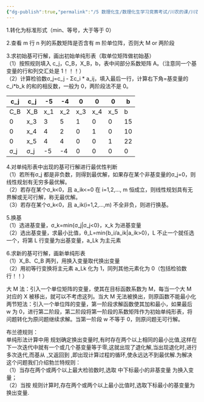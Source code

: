 ```yaml
---
{"dg-publish":true,"permalink":"/5 数理化生/数理化生学习竞赛考试/川农的课/川农运筹学/第二章 线性规划及单纯形法/","title":"第二章 线性规划及单纯形法"}
---
```



1.转化为标准形式（min、等号，大于等于 0）

2.查看 m 行 n 列的系数矩阵是否含有 m 阶单位阵，否则大 M or 两阶段

3.求初始基可行解，画出初始单纯形表（取单位矩阵做初始基）  
（1）按照规则填入 c_j，C_B，X_B，b，表中间部分系数矩阵 A。（注意同一个基变量的行和列交汇处是 1！！！）  
（2）计算检验数σ_j=c_j - Σc_i \* a_ij，填入最后一行，计算右下角=基变量的 c_i\*b_k 的和的相反数，一般为 0，两阶段法不是 0。

| c_j | c_j | -5  | -4  | 0   | 0   | 0   | b   |
|-----|-----|-----|-----|-----|-----|-----|-----|
| C_B | X_B | x_1 | x_2 | x_3 | x_4 | x_5 | b   |
| 0   | x_3 | 3   | 5   | 1   | 0   | 0   | 15  |
| 0   | x_4 | 4   | 2   | 0   | 1   | 0   | 10  |
| 0   | x_5 | 4   | 4   | 0   | 0   | 1   | 22  |
| σ_j | σ_j | -5  | -4  | 0   | 0   | 0   | 0   |

4.对单纯形表中出现的基可行解进行最优性判断  
（1）若所有σ_j 都是非负数，则得到最优解，如果存在某个非基变量的σ_j=0，则线性规划有无穷多最优解。  
（2）若存在某个σ_k\<0，且 a_ik\<=0 在 i=1,2,…, m 恒成立，则线性规划具有无界解或无可行解，称无最优解。  
（3）若存在某个σ_k\<0，且 a_ik(i=1,2,…,m) 不全非负，则进行换基。

5.换基  
（1）选进基变量，σ_k=min{σ_j\|σ_j\<0}，x_k 为进基变量  
（2）选出基变量，求最小比值，θ_L=min{b_i/a_ik\|a_ik\>0}，L 不止一个就任选一个，将第 L 行变量为出基变量，a_Lk 为主元素

6.求新的基可行解，画新单纯形表  
（1）X_B、C_B 两列，用换入变量取代换出变量  
（2）用初等行变换将主元素 a_Lk 化为 1，同列其他元素化为 0（包括检验数行！！）

大 M 法：引入一个单位矩阵的变量，使其在目标函数系数为 M，每当一个大 M 对应的 X 被移出，就可以不考虑这列。当大 M 无法被换出，则原函数不能最小化  
两节短法：引入一个单位阵的变量，第一阶段求解函数使其加和最小，如果最后 w 为 0，进行第二阶段，第二阶段将第一阶段的系数矩阵作为初始单纯形表，将问题转化为原问题继续求解。当第一阶段 w 不等于 0，则原问题无可行解。

布兰德规则：  
单纯形法计算中用 规划确定换出变量时,有时存在两个以上相同的最小比值,这样在下一次迭代中就有一个或几个基变量等于零,这就出现了退化解,当出现退化时,进行多次迭代,而基从 ,又返回到 ,即出现计算过程的循环,使永远达不到最优解.为解决这个问题我们介绍勃兰特规则：  
（1）当存在两个或两个以上最大检验数时,选取 中下标最小的非基变量 为换入变量；  
（2）当按 规则计算时,存在两个或两个以上最小比值时,选取下标最小的基变量为换出变量.